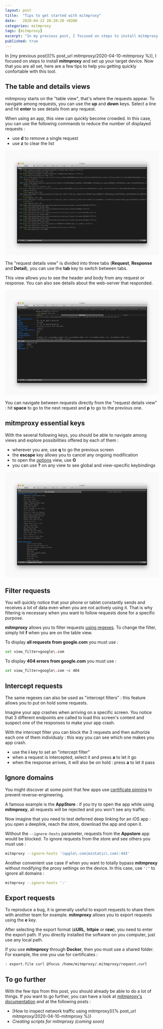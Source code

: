 ```yaml
---
layout: post
title:  "Tips to get started with mitmproxy"
date:   2020-04-22 20:20:20 +0200
categories: mitmproxy
tags: [mitmproxy]
excerpt: "In my previous post, I focused on steps to install mitmproxy and set up your target device. Now that you are all set, here are a few tips to help you getting quickly confortable with this tool."
published: true
---
```


In [my previous post]({% post_url mitmproxy/2020-04-10-mitmproxy %}), I focused on steps to install **mitmproxy** and set up your target device. Now that you are all set, here are a few tips to help you getting quickly confortable with this tool.

## The table and details views

mitmproxy starts on the "table view", that's where the requests appear. To navigate among requests, you can use the **up** and **down** keys. Select a line and hit **enter** to see details from any request.

When using an app, this view can quickly become crowded. In this case, you can use the following commands to reduce the number of displayed requests  : 

- use **d** to remove a single request
- use **z** to clear the list

![Table view](/assets/images/mitmproxy/table-view.jpg)

The "request details view" is divided into three tabs (**Request**, **Response** and **Detail**), you can use the **tab** key to switch between tabs. 

This view allows you to see the header and body from any request or response. You can also see details about the web-server that responded.

![Details view](/assets/images/mitmproxy/details-view.jpg)

You can navigate between requests directly from the "request details view" : hit **space** to go to the next request and **p** to go to the previous one.

## mitmproxy essential keys

With the several following keys, you should be able to navigate among views and explore possibilities offered by each of them :

- wherever you are, use **q** to go the previous screen
- the **escape** key allows you to cancel any ongoing modification
- to open the <a href="https://docs.mitmproxy.org/stable/concepts-options/" target="_blank">options</a> view, use **O**
- you can use **?** on any view to see global and view-specific keybindings

![Keybindings](/assets/images/mitmproxy/keybindings.jpg)

## Filter requests

You will quickly notice that your phone or tablet constantly sends and receives a lot of data even when you are not actively using it. That is why filtering is necessary when you want to follow requests done for a specific purpose.

**mitmproxy** allows you to filter requests <a href="https://docs.mitmproxy.org/stable/concepts-filters/" target="_blank">using regexes</a>. To change the filter, simply hit **f** when you are on the table view.

To display **all requests from google.com** you must use : 

```bash
set view_filter=google\.com
```

To display **404 errors from google.com** you must use : 

```bash
set view_filter=google\.com ~c 404
```

## Intercept requests

The same regexes can also be used as "intercept filters" : this feature allows you to put on hold some requests.

Imagine your app crashes when arriving on a specific screen. You notice that 3 different endpoints are called to load this screen's content and suspect one of the responses to make your app crash.

With the intercept filter you can block the 3 requests and then authorize each one of them individualy : this way you can see which one makes you app crash.

- use the **i** key to set an "intercept filter"
- when a request is intercepted, select it and press **a** to let it go
- when the response arrives, it will also be on hold : press **a** to let it pass

## Ignore domains

You might discover at some point that few apps use <a href="https://owasp.org/www-community/controls/Certificate_and_Public_Key_Pinning" target="_blank">certificate pinning</a> to prevent reverse-engineering. 

A famous example is the **AppStore** : if you try to open the app while using **mitmproxy**, all requests will be rejected and you won't see any traffic.

Now imagine that you need to test deferred deep linking for an iOS app : you open a deeplink, reach the store, download the app and open it. 

Without the `--ignore-hosts` parameter, requests from the **Appstore** app would be blocked. To ignore requests from the store and see others you must use : 
```bash
mitmproxy --ignore-hosts '(apple\.com|mzstatic\.com):443'
```

Another convenient use case if when you want to totally bypass **mitmproxy** without modifying the proxy settings on the device. In this case, use `':'` to ignore all domains : 
```bash
mitmproxy --ignore-hosts ':'
```

## Export requests

To reproduce a bug, it is generally useful to export requests to share them with another team for example. **mitmproxy** allows you to export requests using the **e** key.

After selecting the export format (**cURL**, **httpie** or **raw**), you need to enter the export path. If you directly installed the software on you computer, just use any local path.

If you use **mitmproxy** through **Docker**, then you must use a shared folder. For example, the one you use for certificates : 

```bash
: export.file curl @focus /home/mitmproxy/.mitmproxy/request.curl
```

## To go further

With the few tips from this post, you should already be able to do a lot of things. If you want to go further, you can have a look at <a href="https://docs.mitmproxy.org/stable/" target="_blank">mitmproxy's documentation</a> and at the following posts : 

- [How to inspect network traffic using mitmproxy]({% post_url mitmproxy/2020-04-10-mitmproxy %})
- _Creating scripts for mitmproxy (coming soon)_

